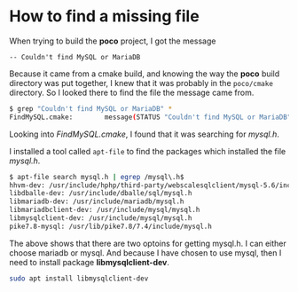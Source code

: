 # How to find a missing file

When trying to build the **poco** project, I got the message
```
-- Couldn't find MySQL or MariaDB
```

Because it came from a cmake build, and knowing the way the **poco** build directory was put together, I knew that it was probably in the ```poco/cmake``` directory. So I looked there to find the file the message came from.


```bash
$ grep "Couldn't find MySQL or MariaDB" *
FindMySQL.cmake:        message(STATUS "Couldn't find MySQL or MariaDB")
```

Looking into *FindMySQL.cmake*, I found that it was searching for *mysql.h*. 

I installed a tool called ```apt-file``` to find the packages which installed the file *mysql.h*.

```bash
$ apt-file search mysql.h | egrep /mysql\.h$
hhvm-dev: /usr/include/hphp/third-party/webscalesqlclient/mysql-5.6/include/mysql.h
libdballe-dev: /usr/include/dballe/sql/mysql.h
libmariadb-dev: /usr/include/mariadb/mysql.h
libmariadbclient-dev: /usr/include/mysql/mysql.h
libmysqlclient-dev: /usr/include/mysql/mysql.h
pike7.8-mysql: /usr/lib/pike7.8/7.4/include/mysql.h
```

The above shows that there are two optoins for getting mysql.h. I can either choose mariadb or mysql. And because I have chosen to use mysql, then I need to install package **libmysqlclient-dev**.

```bash
sudo apt install libmysqlclient-dev
```
